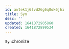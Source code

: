 ```yaml
---
id: awtek1j6lvd26g6q0ok6jhi
title: Syn
desc: ''
updated: 1641872905860
created: 1641872899534
---
```



`Syn`chronize
